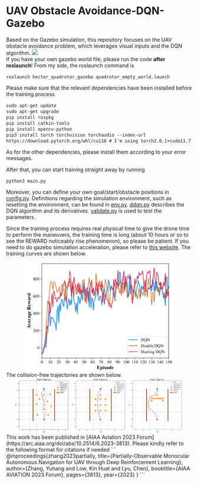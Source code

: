 # UAV Obstacle Avoidance-DQN-Gazebo
Based on the Gazebo simulation, this repository focuses on the UAV obstacle avoidance problem, which leverages visual inputs and the DQN algorithm.
![](Record/Image/Trajectory.gif)  
If you have your own gazebo world file, please run the code **after roslaunch**! From my side, the roslaunch command is
```
roslaunch hector_quadrotor_gazebo quadrotor_empty_world.launch
```
Please make sure that the relevant dependencies have been installed before the training process
```
sudo apt-get update
sudo apt-get upgrade
pip install rospkg
pip install catkin-tools
pip install opencv-python
pip3 install torch torchvision torchaudio --index-url https://download.pytorch.org/whl/cu118 # I'm using torch2.0.1+cuda11.7
```
As for the other dependencies, please install them according to your error messages.  

After that, you can start training straight away by running
```
python3 main.py
```
Moreover, you can define your own goal/start/obstacle positions in [config.py](./config.py). Definitions regarding the simulation environment, such as resetting the environment, can be found in [env.py](./env,py). [ddqn.py](./ddqn.py) describes the DQN algorithm and its derivatives. [validate.py](./validate.py) is used to test the parameters.

Since the training process requires real physical time to give the drone time to perform the maneuvers, the training time is long (about 10 hours or so to see the REWARD noticeably rise phenomenon), so please be patient. If you need to do gazebo simulation acceleration, please refer to [this website](https://answers.gazebosim.org//question/12477/speeding-up-gazebo-physics-simulation-considering-ros-plugin-usage/). The training curves are shown below.
<div align="center">
  <img src="Record/Image/Reward_Comparison-1.png" alt="Reward Comparison" width="400">
</div>
The collision-free trajectories are shown below.
<div align="center">
    <img src="Record/Image/Tra_Env1-1.png" alt="Tra1" width="150">
    <img src="Record/Image/Tra_Env2-1.png" alt="Tra2" width="150">
    <img src="Record/Image/Tra_Env3-1.png" alt="Tra3" width="150">
</div>
This work has been published in [AIAA Aviation 2023 Forum](https://arc.aiaa.org/doi/abs/10.2514/6.2023-3813). Please kindly refer to the following format for citations if needed
```
@inproceedings{zhang2023partially,
  title={Partially-Observable Monocular Autonomous Navigation for UAV through Deep Reinforcement Learning},
  author={Zhang, Yuhang and Low, Kin Huat and Lyu, Chen},
  booktitle={AIAA AVIATION 2023 Forum},
  pages={3813},
  year={2023}
}
```
